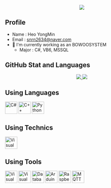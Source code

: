 <p align='center'>
  <a href="https://github.com/HeoYongmin">
    <img src="https://capsule-render.vercel.app/api?type=venom&height=270&color=gradient&text=Yongmin_GitHub&section=header&reversal=false&textBg=false&fontColor=005174&fontSize=40&animation=blinking&fontAlign=50"/>
  </a>
</p>


## Profile
- Name : Heo YongMin
- Email : snrn2634@naver.com
- 🔭 I'm currently working as an BOWOOSYSTEM
  - Major : C#, VB6, MSSQL
    
## GitHub Stat and Languages
<p align='center'>
  <a href="https://github.com/HeoYongmin">
    <img src="https://github-readme-stats.vercel.app/api?username=HeoYongmin&theme=tokyonight&show_icons=true"/>
    <img src="https://github-readme-stats.vercel.app/api/top-langs/?username=HeoYongmin&theme=tokyonight&layout=compact"/>
  </a>
</p>

## Using Languages
<p align='left'>
    <img height="40" src="https://img.icons8.com/?size=100&id=55251&format=png&color=000000" title="C#">
    <img height="40" src="https://img.icons8.com/?size=100&id=55199&format=png&color=000000" title="C++">
    <img height="40" src="https://img.icons8.com/?size=100&id=13441&format=png&color=000000" title="Python">
</p>

## Using Technics
<p align='left'>
  <img height="40" src="https://img.icons8.com/?size=100&id=9OGIyU8hrxW5&format=png&color=000000" title="Visual Studio Code">
</p>

## Using Tools
<p align='left'>
  <img height="40" src="https://img.icons8.com/?size=100&id=9OGIyU8hrxW5&format=png&color=000000" title="Visual Studio Code">
  <img height="40" src="https://img.icons8.com/?size=100&id=ezj3zaVtImPg&format=png&color=000000" title="Visual Studio">
  <img height="40" src="https://img.icons8.com/?size=100&id=NFQusZJ4neki&format=png&color=000000" title="Databases">
  
  <img height="40" src="https://img.icons8.com/?size=100&id=Of4lZV2lwBQI&format=png&color=000000" title="Arduino">
  <img height="40" src="https://img.icons8.com/?size=100&id=13443&format=png&color=000000" title="Raspberry Pi">
  <img height="40" src="https://mosquitto.org/stickers/mosquitto-mono.png" title="MQTT">
</p>

